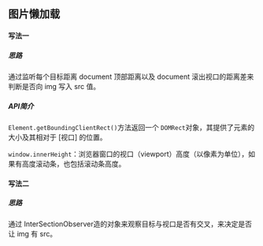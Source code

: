 ## 图片懒加载

#### 写法一

##### 思路

通过监听每个目标距离 document 顶部距离以及 document 滚出视口的距离差来判断是否向 img 写入 src 值。

##### API简介

`Element.getBoundingClientRect()`方法返回一个 `DOMRect`对象，其提供了元素的大小及其相对于 [视口] 的位置。

`window.innerHeight`：浏览器窗口的视口（viewport）高度（以像素为单位），如果有高度滚动条，也包括滚动条高度。

#### 写法二

##### 思路

通过 InterSectionObserver造的对象来观察目标与视口是否有交叉，来决定是否让 img 有 src。